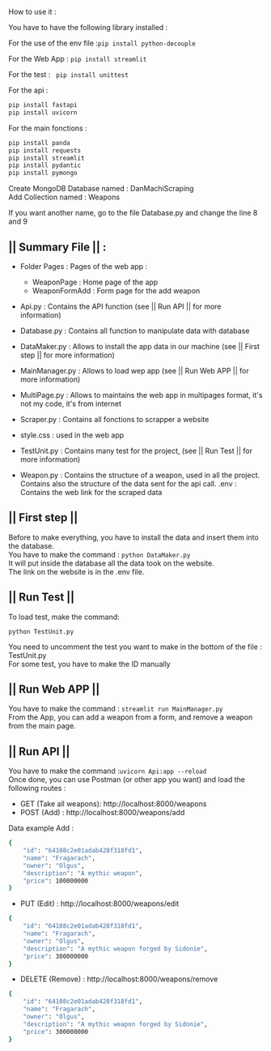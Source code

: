 How to use it :

You have to have the following library installed :

For the use of the env file :```pip install python-decouple```

For the Web App : ```pip install streamlit```

For the test : ``` pip install unittest```

For the api : 
```sh
pip install fastapi
pip install uvicorn
```
For the main fonctions : 
```sh
pip install panda
pip install requests
pip install streamlit
pip install pydantic
pip install pymongo
```
Create MongoDB Database named : DanMachiScraping \
Add Collection named : Weapons


If you want another name, go to the file Database.py and change the line 8 and 9

## || Summary File || : 

- Folder Pages :  Pages of the web app :
   - WeaponPage : Home page of the app
   -  WeaponFormAdd : Form page for the add weapon
- Api.py : Contains the API function (see || Run API || for more information)
- Database.py : Contains all function to manipulate data with database

- DataMaker.py : Allows to install the app data in our machine (see || First step || for more information)
- MainManager.py : Allows to load wep app (see || Run Web APP || for more information)
- MultiPage.py :  Allows to maintains the web app in multipages format, it's not my code, it's from internet
- Scraper.py : Contains all fonctions to scrapper a website
- style.css :  used in the web app
- TestUnit.py : Contains many test for the project, (see || Run Test || for more information)
- Weapon.py : Contains the structure of a weapon, used in all the project. Contains also the structure of the data sent for the api call.
.env : Contains the web link for the scraped data


## || First step ||
Before to make everything, you have to install the data and insert them into the database.\
You have to make the command : ```python DataMaker.py```\
It will put inside the database all the data took on the website.\
The link on the website is in the .env file.



## || Run Test ||

To load test, make the command:  

```python TestUnit.py```

You need to uncomment the test you want to make in the bottom of the file : TestUnit.py  
For some test, you have to make the ID manually  

## || Run Web APP ||

 You have to make the command : ```streamlit run MainManager.py```  
From the App, you can add a weapon from a form, and remove a weapon from the main page.  

## || Run API ||

You have to make the command :```uvicorn Api:app --reload```  
Once done, you can use Postman (or other app you want) and load the following routes :  

- GET (Take all weapons): http://localhost:8000/weapons 
- POST (Add) : http://localhost:8000/weapons/add

Data example Add : 
```sh
{
    "id": "64108c2e01adab428f318fd1",
    "name": "Fragarach",
    "owner": "Olgus",
    "description": "A mythic weapon",
    "price": 100000000
}
```



- PUT (Edit) : http://localhost:8000/weapons/edit
```sh
{
    "id": "64108c2e01adab428f318fd1",
    "name": "Fragarach",
    "owner": "Olgus",
    "description": "A mythic weapon forged by Sidonie",
    "price": 300000000
}
```
- DELETE (Remove) : http://localhost:8000/weapons/remove
```sh
{
    "id": "64108c2e01adab428f318fd1",
    "name": "Fragarach",
    "owner": "Olgus",
    "description": "A mythic weapon forged by Sidonie",
    "price": 300000000
}
```
